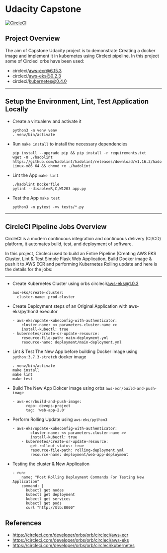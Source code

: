# Udacity Capstone

[![CircleCI](https://circleci.com/gh/HazemAbdelmagid/Capstone-Project.svg?style=svg)](https://circleci.com/gh/HazemAbdelmagid/Capstone-Project)


## Project Overview

The aim of Capstone Udacity project is to demonstrate Creating a docker image and implement it in kubernetes using Circleci pipeline.
In this project some of Circleci orbs have been used:
  -   circleci/aws-ecr@6.15.3
  -   circleci/aws-eks@0.2.3
  -   circleci/kubernetes@0.4.0
---

## Setup the Environment, Lint, Test Application Locally

* Create a virtualenv and activate it
   ```
   python3 -m venv venv
   . venv/bin/activate
   ```
* Run `make install` to install the necessary dependencies
   ```
   pip install --upgrade pip && pip install -r requirements.txt
   wget -O ./hadolint https://github.com/hadolint/hadolint/releases/download/v1.16.3/hadolint-Linux-x86_64 && chmod +x ./hadolint
   ```

* Lint the App `make lint`
  ```
  ./hadolint Dockerfile
  pylint --disable=R,C,W1203 app.py
  ```

* Test the App `make test`
  ```
  python3 -m pytest -vv tests/*.py
  ```
---
## CircleCI Pipeline Jobs Overview
CircleCI is a modern continuous integration and continuous delivery (CI/CD) platform, it automates build, test, and deployment of software.

In this project, Circleci used to build an Entire Pipeline (Creating AWS EKS Cluster, Lint & Test Simple Flask Web Application, Build Docker image & push it to AWS ECR and performing Kubernetes Rolling update and here is the details for the jobs:

---

* Create Kubernetes Cluster using orbs circleci/aws-eks@1.0.3
  ```
  aws-eks/create-cluster:
    cluster-name: prod-cluster
  ```

* Create Deployment steps of an Original Application with aws-eks/python3 executor
  ```
  - aws-eks/update-kubeconfig-with-authenticator:
      cluster-name: << parameters.cluster-name >>
      install-kubectl: true
  - kubernetes/create-or-update-resource:
      resource-file-path: main-deployment.yml
      resource-name: deployment/main-deployment.yml
  ```
  
* Lint & Test The New App before building Docker image using `python:3.7.3-stretch` docker image
  ```
  . venv/bin/activate
  make install
  make lint
  make test
  ```

* Build The New App Dokcer image using orbs `aws-ecr/build-and-push-image`
  ```
  - aws-ecr/build-and-push-image:
        repo: devops-project
        tag: 'web-app-2.0'
  ```
* Perform Rolling Update using `aws-eks/python3`
  ```
  - aws-eks/update-kubeconfig-with-authenticator:
          cluster-name: << parameters.cluster-name >>
          install-kubectl: true
      - kubernetes/create-or-update-resource:
          get-rollout-status: true
          resource-file-path: rolling-deployment.yml
          resource-name: deployment/web-app-deployment
  ```

* Testing the cluster & New Application
  ```
  - run:
      name: "Post Rolling Deployment Commands For Testing New Application"
      command: |
        kubectl get nodes
        kubectl get deployment
        kubectl get services
        kubectl get pods
        curl "http://$lb:8000"
  ```
  
 ## References
 - https://circleci.com/developer/orbs/orb/circleci/aws-ecr
 - https://circleci.com/developer/orbs/orb/circleci/aws-eks
 - https://circleci.com/developer/orbs/orb/circleci/kubernetes
